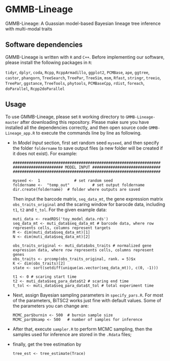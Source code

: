 # GMMB-Lineage
GMMB-Lineage: A Guassian model-based Bayesian lineage tree inference with multi-modal traits

## Software dependencies

GMMB-Lineage is written with `R` and `C++`. Before implementing our software, please install the following packages in `R`:

 `tidyr`, `dplyr`, `coda`, `Rcpp`, `RcppArmadillo`, `ggplot2`, `PCMBase`, `ape`, `ggtree`, `castor`, `phangorn`, `TreeSearch`, `TreePar`, `TreeSim`, `msm`, `Rfast`,  `stringr`, `treeio`, `TreePar`, `ggstance`, `TreeTools`, `phytools`, `PCMBaseCpp`, `rdist`, `foreach`, `doParallel`, `Rcpp2doParallel`





## Usage

To use GMMB-Lineage, please set `R` working directory to `GMMB-Lineage-master` after downloading this repository. Please make sure you have installed all the dependencies correctly, and then open source code `GMMB-Lineage_app.R` to execute the commands line by line as following.

* In *Model Input* section, first set random seed `myseed`, and then specify the folder `foldername` to save output files (a new folder will be created if it does not exist). For example: 
  ```
  #################################################################
  ###################### MODEL INPUT ##############################
  #################################################################

  myseed <-  1               # set random seed
  foldername <-  "temp_out"          # set output foldername
  dir.create(foldername)  # folder where outputs are saved
  ```

  Then input the barcode matrix, `seq_data_mt`, the gene expression matrix `obs_traits_original` and the scaring window for barocde data, including `t1`, `t2` and `t_tol`. For the given example data:
  
  ```
  muti_data <- readRDS('toy_model_data.rds')
  seq_data_mt <- muti_data$seq_data_mt # barcode data, where row represents cells, columns represent targets
  M <- dim(muti_data$seq_data_mt)[1]
  N <- dim(muti_data$seq_data_mt)[2]

  obs_traits_original <- muti_data$obs_traits # normalized gene expression data, where row represents cells, columns represent genes
  obs_traits <- prcomp(obs_traits_original, rank. = 5)$x
  K <- dim(obs_traits)[2]
  state <- sort(setdiff(unique(as.vector(seq_data_mt)), c(0, -1)))

  t1 <- 0 # scaring start time
  t2 <- muti_data$seq_para_data$t2 # scaring end time
  t_tol <- muti_data$seq_para_data$t_tol # total experiment time
  ```
   

* Next, assign Bayesian sampling parameters in `specify_pars.R`. For most of the parameters, BiTSC2 works just fine with default values. Some of the parameters you can change are:
  ```
  MCMC_par$burnin <- 500  # burnin sample size
  MCMC_par$Nsamp <- 500   # number of samples for inference
  ```

* After that, execute `sampler.R` to perform MCMC sampling, then the samples used for inference are stored in the `.Rdata` files;
* finally, get the tree estimation by
  ```
  tree_est <- tree_estimate(Trace)
  ```
```

